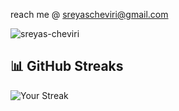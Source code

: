 
reach me @ <a href="mailto:sreyascheviri@gmail.com">sreyascheviri@gmail.com</a>

<p align="left"> <img src="https://komarev.com/ghpvc/?username=sreyas-cheviri&label=Profile%20views&color=0e75b6&style=flat" alt="sreyas-cheviri" /> </p>

## 📊 GitHub Streaks
![Your Streak](https://github-readme-streak-stats.herokuapp.com/?user=sreyas-cheviri&theme=dark&hide_border=true)


